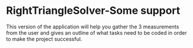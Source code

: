 # RightTriangleSolver-Some support

This version of the application will help you gather the 3 measurements from the user and gives an outline of what tasks need to be coded in order to make the project successful.
 
